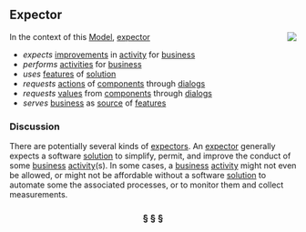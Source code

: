 ## Expector

<img src="https://rawgithub.com/nikboyd/sample-domain/master/images/expector.svg" align="right"/>

In the context of this [Model](model.md), [expector](https://github.com/nikboyd/sample-domain/blob/master/expector.md)

* <i>expects</i> [improvements](https://github.com/nikboyd/sample-domain/blob/master/improvement.md) in [activity](https://github.com/nikboyd/sample-domain/blob/master/activity.md) for [business](https://github.com/nikboyd/sample-domain/blob/master/business.md)
* <i>performs</i> [activities](https://github.com/nikboyd/sample-domain/blob/master/activity.md) for [business](https://github.com/nikboyd/sample-domain/blob/master/business.md)
* <i>uses</i> [features](https://github.com/nikboyd/sample-domain/blob/master/feature.md) of [solution](https://github.com/nikboyd/sample-domain/blob/master/solution.md)
* <i>requests</i> [actions](https://github.com/nikboyd/sample-domain/blob/master/action.md) of [components](https://github.com/nikboyd/sample-domain/blob/master/component.md) through [dialogs](https://github.com/nikboyd/sample-domain/blob/master/dialog.md)
* <i>requests</i> [values](https://github.com/nikboyd/sample-domain/blob/master/value.md) from [components](https://github.com/nikboyd/sample-domain/blob/master/component.md) through [dialogs](https://github.com/nikboyd/sample-domain/blob/master/dialog.md)
* <i>serves</i> [business](https://github.com/nikboyd/sample-domain/blob/master/business.md) as [source](https://github.com/nikboyd/sample-domain/blob/master/source.md) of [features](https://github.com/nikboyd/sample-domain/blob/master/feature.md)

### Discussion

There are potentially several kinds of [expectors](https://github.com/nikboyd/sample-domain/blob/master/expector.md).
An [expector](https://github.com/nikboyd/sample-domain/blob/master/expector.md) generally expects a software [solution](https://github.com/nikboyd/sample-domain/blob/master/solution.md) to simplify, permit, and improve the conduct of some [business](https://github.com/nikboyd/sample-domain/blob/master/business.md) [activity](https://github.com/nikboyd/sample-domain/blob/master/activity.md)(s).
In some cases, a [business](https://github.com/nikboyd/sample-domain/blob/master/business.md) [activity](https://github.com/nikboyd/sample-domain/blob/master/activity.md) might not even be allowed, or might not be affordable without a software [solution](https://github.com/nikboyd/sample-domain/blob/master/solution.md)
to automate some the associated processes, or to monitor them and collect measurements.


<h3 align="center"><b>&sect; &sect; &sect;</b></h3>
